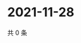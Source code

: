 # 2021-11-28

共 0 条

<!-- BEGIN WEIBO -->
<!-- 最后更新时间 Sun Nov 28 2021 23:11:47 GMT+0800 (China Standard Time) -->

<!-- END WEIBO -->
